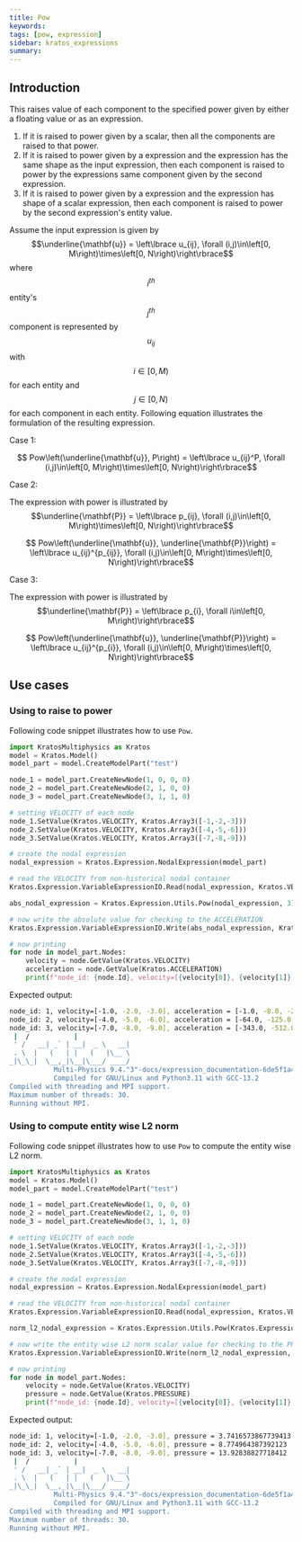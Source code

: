 ```yaml
---
title: Pow
keywords:
tags: [pow, expression]
sidebar: kratos_expressions
summary:
---
```


## Introduction

This raises value of each component to the specified power given by either a floating value or as an expression.
1. If it is raised to power given by a scalar, then all the components are raised to that power.
2. If it is raised to power given by a expression and the expression has the same shape as the input expression, then each component is raised to power by the expressions same component given by the second expression.
3. If it is raised to power given by a expression and the expression has shape of a scalar expression, then each component is raised to power by the second expression's entity value.

Assume the input expression is given by $$\underline{\mathbf{u}} = \left\lbrace u_{ij},  \forall (i,j)\in\left[0, M\right)\times\left[0, N\right)\right\rbrace$$ where $$i^{th}$$ entity's $$j^{th}$$ component is represented by $$u_{ij}$$ with $$i\in \left[0, M\right)$$ for each entity and $$j\in \left[0, N\right)$$ for each component in each entity. Following equation illustrates the formulation of the resulting expression.

Case 1:
<p align="center">$$ Pow\left(\underline{\mathbf{u}}, P\right) = \left\lbrace u_{ij}^P,  \forall (i,j)\in\left[0, M\right)\times\left[0, N\right)\right\rbrace$$</p>

Case 2:

The expression with power is illustrated by $$\underline{\mathbf{P}} = \left\lbrace p_{ij},  \forall (i,j)\in\left[0, M\right)\times\left[0, N\right)\right\rbrace$$
<p align="center">$$ Pow\left(\underline{\mathbf{u}}, \underline{\mathbf{P}}\right) = \left\lbrace u_{ij}^{p_{ij}},  \forall (i,j)\in\left[0, M\right)\times\left[0, N\right)\right\rbrace$$</p>

Case 3:

The expression with power is illustrated by $$\underline{\mathbf{P}} = \left\lbrace p_{i},  \forall i\in\left[0, M\right)\right\rbrace$$
<p align="center">$$ Pow\left(\underline{\mathbf{u}}, \underline{\mathbf{P}}\right) = \left\lbrace u_{ij}^{p_{i}},  \forall (i,j)\in\left[0, M\right)\times\left[0, N\right)\right\rbrace$$</p>

## Use cases

### Using to raise to power
Following code snippet illustrates how to use ```Pow```.
```python
import KratosMultiphysics as Kratos
model = Kratos.Model()
model_part = model.CreateModelPart("test")

node_1 = model_part.CreateNewNode(1, 0, 0, 0)
node_2 = model_part.CreateNewNode(2, 1, 0, 0)
node_3 = model_part.CreateNewNode(3, 1, 1, 0)

# setting VELOCITY of each node
node_1.SetValue(Kratos.VELOCITY, Kratos.Array3([-1,-2,-3]))
node_2.SetValue(Kratos.VELOCITY, Kratos.Array3([-4,-5,-6]))
node_3.SetValue(Kratos.VELOCITY, Kratos.Array3([-7,-8,-9]))

# create the nodal expression
nodal_expression = Kratos.Expression.NodalExpression(model_part)

# read the VELOCITY from non-historical nodal container
Kratos.Expression.VariableExpressionIO.Read(nodal_expression, Kratos.VELOCITY, False)

abs_nodal_expression = Kratos.Expression.Utils.Pow(nodal_expression, 3)

# now write the absolute value for checking to the ACCELERATION
Kratos.Expression.VariableExpressionIO.Write(abs_nodal_expression, Kratos.ACCELERATION, False)

# now printing
for node in model_part.Nodes:
    velocity = node.GetValue(Kratos.VELOCITY)
    acceleration = node.GetValue(Kratos.ACCELERATION)
    print(f"node_id: {node.Id}, velocity=[{velocity[0]}, {velocity[1]}, {velocity[2]}], acceleration = [{acceleration[0]}, {acceleration[1]}, {acceleration[2]}]")
```

Expected output:
```bash
node_id: 1, velocity=[-1.0, -2.0, -3.0], acceleration = [-1.0, -8.0, -27.0]
node_id: 2, velocity=[-4.0, -5.0, -6.0], acceleration = [-64.0, -125.0, -216.0]
node_id: 3, velocity=[-7.0, -8.0, -9.0], acceleration = [-343.0, -512.0, -729.0]
 |  /           |
 ' /   __| _` | __|  _ \   __|
 . \  |   (   | |   (   |\__ \
_|\_\_|  \__,_|\__|\___/ ____/
           Multi-Physics 9.4."3"-docs/expression_documentation-6de5f1a499-Release-x86_64
           Compiled for GNU/Linux and Python3.11 with GCC-13.2
Compiled with threading and MPI support.
Maximum number of threads: 30.
Running without MPI.
```

### Using to compute entity wise L2 norm
Following code snippet illustrates how to use ```Pow``` to compute the entity wise L2 norm.
```python
import KratosMultiphysics as Kratos
model = Kratos.Model()
model_part = model.CreateModelPart("test")

node_1 = model_part.CreateNewNode(1, 0, 0, 0)
node_2 = model_part.CreateNewNode(2, 1, 0, 0)
node_3 = model_part.CreateNewNode(3, 1, 1, 0)

# setting VELOCITY of each node
node_1.SetValue(Kratos.VELOCITY, Kratos.Array3([-1,-2,-3]))
node_2.SetValue(Kratos.VELOCITY, Kratos.Array3([-4,-5,-6]))
node_3.SetValue(Kratos.VELOCITY, Kratos.Array3([-7,-8,-9]))

# create the nodal expression
nodal_expression = Kratos.Expression.NodalExpression(model_part)

# read the VELOCITY from non-historical nodal container
Kratos.Expression.VariableExpressionIO.Read(nodal_expression, Kratos.VELOCITY, False)

norm_l2_nodal_expression = Kratos.Expression.Utils.Pow(Kratos.Expression.Utils.EntitySum(Kratos.Expression.Utils.Pow(nodal_expression, 2)), 0.5)

# now write the entity wise L2 norm scalar value for checking to the PRESSURE
Kratos.Expression.VariableExpressionIO.Write(norm_l2_nodal_expression, Kratos.PRESSURE, False)

# now printing
for node in model_part.Nodes:
    velocity = node.GetValue(Kratos.VELOCITY)
    pressure = node.GetValue(Kratos.PRESSURE)
    print(f"node_id: {node.Id}, velocity=[{velocity[0]}, {velocity[1]}, {velocity[2]}], pressure = {pressure}")
```

Expected output:
```bash
node_id: 1, velocity=[-1.0, -2.0, -3.0], pressure = 3.7416573867739413
node_id: 2, velocity=[-4.0, -5.0, -6.0], pressure = 8.774964387392123
node_id: 3, velocity=[-7.0, -8.0, -9.0], pressure = 13.92838827718412
 |  /           |
 ' /   __| _` | __|  _ \   __|
 . \  |   (   | |   (   |\__ \
_|\_\_|  \__,_|\__|\___/ ____/
           Multi-Physics 9.4."3"-docs/expression_documentation-6de5f1a499-Release-x86_64
           Compiled for GNU/Linux and Python3.11 with GCC-13.2
Compiled with threading and MPI support.
Maximum number of threads: 30.
Running without MPI.
```
